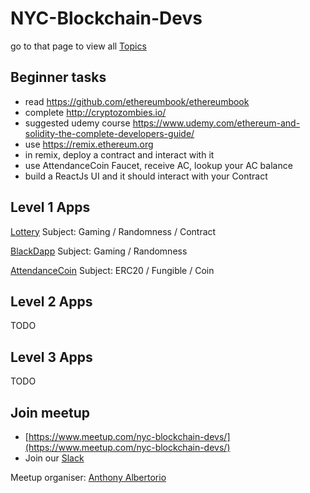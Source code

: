 # NYC-Blockchain-Devs

go to that page to view all [Topics](TOPICS.md) 

## Beginner tasks

- read https://github.com/ethereumbook/ethereumbook
- complete http://cryptozombies.io/
- suggested udemy course https://www.udemy.com/ethereum-and-solidity-the-complete-developers-guide/
- use https://remix.ethereum.org
- in remix, deploy a contract and interact with it
- use AttendanceCoin Faucet, receive AC, lookup your AC balance
- build a ReactJs UI and it should interact with your Contract

## Level 1 Apps

[Lottery](./Lottery/all_implementations.md) Subject: Gaming / Randomness / Contract

[BlackDapp](./BlackDapp/All_Implementations.md) Subject: Gaming / Randomness

[AttendanceCoin](./AttendanceCoin/all_implementation.md) Subject: ERC20 / Fungible / Coin 

## Level 2 Apps

TODO

## Level 3 Apps

TODO


## Join meetup
- [https://www.meetup.com/nyc-blockchain-devs/](https://www.meetup.com/nyc-blockchain-devs/)
- Join our [Slack](http://bit.ly/LinniaProtocolSlack)

Meetup organiser: [Anthony Albertorio](https://github.com/tesla809)
